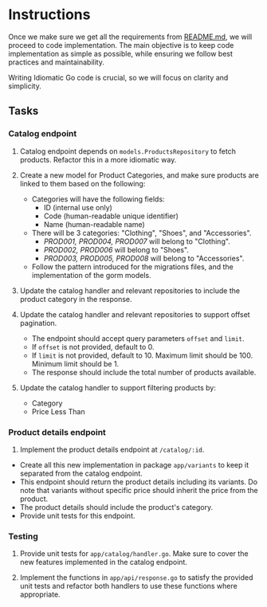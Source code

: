 # Instructions

Once we make sure we get all the requirements from [README.md](README.md), we will proceed to code implementation. The main objective is to keep code implementation as simple as possible, while ensuring we follow best practices and maintainability.

Writing Idiomatic Go code is crucial, so we will focus on clarity and simplicity.

## Tasks

### Catalog endpoint

1. Catalog endpoint depends on `models.ProductsRepository` to fetch products. Refactor this in a more idiomatic way.

2. Create a new model for Product Categories, and make sure products are linked to them based on the following:

   - Categories will have the following fields:
     - ID (internal use only)
     - Code (human-readable unique identifier)
     - Name (human-readable name)
   - There will be 3 categories: "Clothing", "Shoes", and "Accessories".
     - _PROD001, PROD004, PROD007_ will belong to "Clothing".
     - _PROD002, PROD006_ will belong to "Shoes".
     - _PROD003, PROD005, PROD008_ will belong to "Accessories".
   - Follow the pattern introduced for the migrations files, and the implementation of the gorm models.

3. Update the catalog handler and relevant repositories to include the product category in the response.

4. Update the catalog handler and relevant repositories to support offset pagination.

   - The endpoint should accept query parameters `offset` and `limit`.
   - If `offset` is not provided, default to 0.
   - If `limit` is not provided, default to 10. Maximum limit should be 100. Minimum limit should be 1.
   - The response should include the total number of products available.

5. Update the catalog handler to support filtering products by:

   - Category
   - Price Less Than

### Product details endpoint

1. Implement the product details endpoint at `/catalog/:id`.

- Create all this new implementation in package `app/variants` to keep it separated from the catalog endpoint.
- This endpoint should return the product details including its variants. Do note that variants without specific price should inherit the price from the product.
- The product details should include the product's category.
- Provide unit tests for this endpoint.

### Testing

1. Provide unit tests for `app/catalog/handler.go`. Make sure to cover the new features implemented in the catalog endpoint.

2. Implement the functions in `app/api/response.go` to satisfy the provided unit tests and refactor both handlers to use these functions where appropriate.
